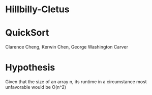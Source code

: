# Hillbilly-Cletus
# QuickSort
Clarence Cheng, Kerwin Chen, George Washington Carver

# Hypothesis
Given that the size of an array n, its runtime in a circumstance most unfavorable would be O(n^2)

